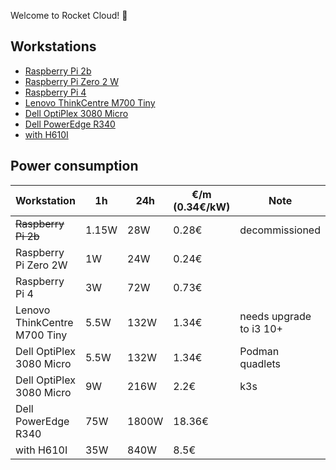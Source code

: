 Welcome to Rocket Cloud! 🚀

## Workstations

- [Raspberry Pi 2b](https://www.raspberrypi.com/products/raspberry-pi-2-model-b/)
- [Raspberry Pi Zero 2 W](https://www.raspberrypi.com/products/raspberry-pi-zero-2-w/)
- [Raspberry Pi 4](https://www.raspberrypi.com/products/raspberry-pi-4-model-b/)
- [Lenovo ThinkCentre M700 Tiny](https://www.lenovo.com/de/de/p/desktops/thinkcentre/m-series-tiny/thinkcentre-m700/11tc1mtm700)
- [Dell OptiPlex 3080 Micro](https://www.dell.com/support/home/de-de/product-support/product/optiplex-3080-micro/overview)
- [Dell PowerEdge R340](https://www.dell.com/de-at/shop/poweredge-server/poweredge-r340-rack-server/spd/poweredge-r340/emea_r340_vi_vp)
- [with H610I](https://www.gigabyte.com/de/Motherboard/H610I-DDR4-rev-10#kf)

## Power consumption

| Workstation | 1h | 24h | €/m (0.34€/kW) | Note
|----------|----------|----------|----------|----------|
| ~~Raspberry Pi 2b~~ | 1.15W | 28W | 0.28€ | decommissioned
| Raspberry Pi Zero 2W | 1W | 24W | 0.24€ |
| Raspberry Pi 4 | 3W | 72W | 0.73€ |
| Lenovo ThinkCentre M700 Tiny | 5.5W | 132W | 1.34€ | needs upgrade to i3 10+
| Dell OptiPlex 3080 Micro | 5.5W | 132W | 1.34€ | Podman quadlets
| Dell OptiPlex 3080 Micro | 9W | 216W | 2.2€ | k3s
| Dell PowerEdge R340 | 75W | 1800W | 18.36€ |
| with H610I | 35W | 840W | 8.5€ |
